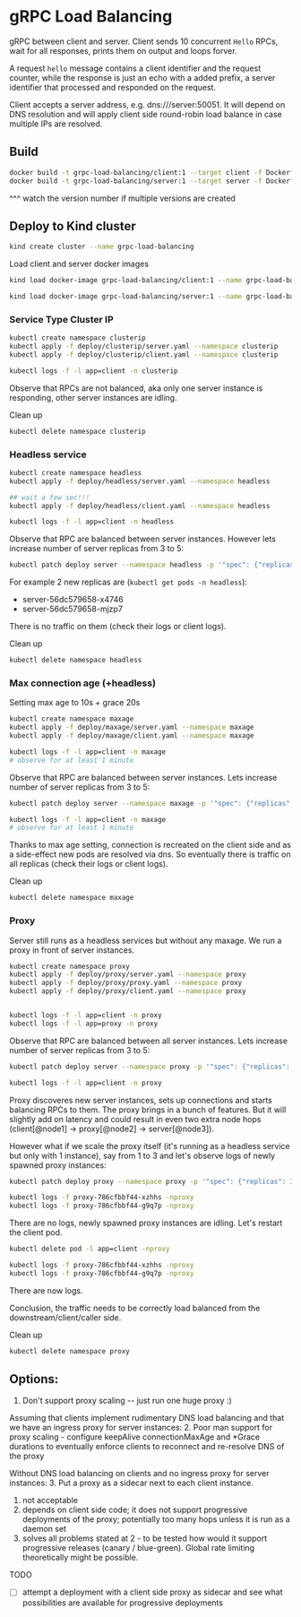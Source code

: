 # gRPC Load Balancing

gRPC between client and server. Client sends 10 concurrent `Hello` RPCs, wait for all responses, prints them on output and loops forver.

A request `hello` message contains a client identifier and the request counter, while the response is just an echo with a added prefix, a server identifier that processed and responded on the request.

Client accepts a server address, e.g. dns:///server:50051. It will depend on DNS resolution and will apply client side round-robin load balance in case multiple IPs are resolved.

## Build

```sh
docker build -t grpc-load-balancing/client:1 --target client -f Dockerfile .
docker build -t grpc-load-balancing/server:1 --target server -f Dockerfile .
```
^^^ watch the version number if multiple versions are created

## Deploy to Kind cluster

```sh
kind create cluster --name grpc-load-balancing
```

Load client and server docker images

```sh
kind load docker-image grpc-load-balancing/client:1 --name grpc-load-balancing

kind load docker-image grpc-load-balancing/server:1 --name grpc-load-balancing
```

### Service Type Cluster IP

```sh
kubectl create namespace clusterip
kubectl apply -f deploy/clusterip/server.yaml --namespace clusterip
kubectl apply -f deploy/clusterip/client.yaml --namespace clusterip

kubectl logs -f -l app=client -n clusterip
```

Observe that RPCs are not balanced, aka only one server instance is responding, other server instances are idling.

Clean up

```sh
kubectl delete namespace clusterip
```

### Headless service

```sh
kubectl create namespace headless
kubectl apply -f deploy/headless/server.yaml --namespace headless

## wait a few sec!!!
kubectl apply -f deploy/headless/client.yaml --namespace headless

kubectl logs -f -l app=client -n headless
```

Observe that RPC are balanced between server instances. However lets increase number of server replicas from 3 to 5:

```sh
kubectl patch deploy server --namespace headless -p '"spec": {"replicas": 5}'
```

For example 2 new replicas are (`kubectl get pods -n headless`):
* server-56dc579658-x4746
* server-56dc579658-mjzp7

There is no traffic on them (check their logs or client logs).

Clean up

```sh
kubectl delete namespace headless
```


### Max connection age (+headless)

Setting max age to 10s + grace 20s

```sh
kubectl create namespace maxage
kubectl apply -f deploy/maxage/server.yaml --namespace maxage
kubectl apply -f deploy/maxage/client.yaml --namespace maxage

kubectl logs -f -l app=client -n maxage
# observe for at least 1 minute
```

Observe that RPC are balanced between server instances. Lets increase number of server replicas from 3 to 5:

```sh
kubectl patch deploy server --namespace maxage -p '"spec": {"replicas": 5}'

kubectl logs -f -l app=client -n maxage
# observe for at least 1 minute
```

Thanks to max age setting, connection is recreated on the client side and as a side-effect new pods are resolved via dns. So eventually there is traffic on all replicas (check their logs or client logs).

Clean up

```sh
kubectl delete namespace maxage
```

### Proxy

Server still runs as a headless services but without any maxage.
We run a proxy in front of server instances.

```sh
kubectl create namespace proxy
kubectl apply -f deploy/proxy/server.yaml --namespace proxy
kubectl apply -f deploy/proxy/proxy.yaml --namespace proxy
kubectl apply -f deploy/proxy/client.yaml --namespace proxy


kubectl logs -f -l app=client -n proxy
kubectl logs -f -l app=proxy -n proxy
```

Observe that RPC are balanced between all server instances.
Lets increase number of server replicas from 3 to 5:

```sh
kubectl patch deploy server --namespace proxy -p '"spec": {"replicas": 5}'

kubectl logs -f -l app=client -n proxy
```

Proxy discoveres new server instances, sets up connections and starts balancing RPCs to them. The proxy brings in a bunch of features. But it will slightly add on latency and could result in even two extra node hops (client[@node1] -> proxy[@node2] -> server[@node3]).

However what if we scale the proxy itself (it's running as a headless service but only with 1 instance), say from 1 to 3 and let's observe logs of newly spawned proxy instances:

```sh
kubectl patch deploy proxy --namespace proxy -p '"spec": {"replicas": 3}'

kubectl logs -f proxy-786cfbbf44-xzhhs -nproxy
kubectl logs -f proxy-786cfbbf44-g9q7p -nproxy
```

There are no logs, newly spawned proxy instances are idling. Let's restart the client pod.

```sh
kubectl delete pod -l app=client -nproxy

kubectl logs -f proxy-786cfbbf44-xzhhs -nproxy
kubectl logs -f proxy-786cfbbf44-g9q7p -nproxy
```

There are now logs.

Conclusion, the traffic needs to be correctly load balanced from the downstream/client/caller side.

Clean up

```sh
kubectl delete namespace proxy
```

## Options:

1. Don't support proxy scaling -- just run one huge proxy :)


Assuming that clients implement rudimentary DNS load balancing and that we have an ingress proxy for server instances:
2. Poor man support for proxy scaling - configure keepAlive connectionMaxAge and *Grace durations to eventually enforce clients to reconnect and re-resolve DNS of the proxy

Without DNS load balancing on clients and no ingress proxy for server instances:
3. Put a proxy as a sidecar next to each client instance.

1. not acceptable
2. depends on client side code; it does not support progressive deployments of the proxy; potentially too many hops unless it is run as a daemon set
3. solves all problems stated at 2 - to be tested how would it support progressive releases (canary / blue-green). Global rate limiting theoretically might be possible.


TODO

* [ ] attempt a deployment with a client side proxy as sidecar and see what possibilities are available for progressive deployments
